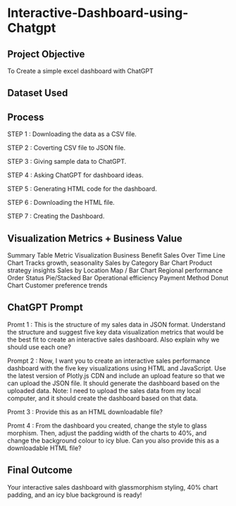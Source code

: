 # Interactive-Dashboard-using-Chatgpt
## Project Objective
To Create a simple excel dashboard with ChatGPT

## Dataset Used 
##  Process
STEP 1 :  Downloading the data as a CSV file.

STEP 2 :  Coverting CSV file to JSON file.

STEP 3 :  Giving sample data to ChatGPT.

STEP 4 :  Asking ChatGPT for dashboard ideas.

STEP 5 :  Generating HTML code for the dashboard.

STEP 6 :  Downloading the HTML file.

STEP 7 :  Creating the Dashboard.

## Visualization Metrics + Business Value
Summary Table
Metric	                  Visualization	            Business Benefit
Sales Over Time	          Line Chart	              Tracks growth, seasonality
Sales by Category	        Bar Chart	                Product strategy insights
Sales by Location	        Map / Bar Chart	          Regional performance
Order Status	            Pie/Stacked Bar	          Operational efficiency
Payment Method	          Donut Chart	              Customer preference trends

## ChatGPT Prompt

Promt  1 : This is the structure of my sales data in JSON format. Understand the structure and suggest five key data visualization metrics that would be the best fit to create an interactive sales dashboard. Also explain why we should use each one?

Prompt 2 :
Now, I want you to create an interactive sales performance dashboard with the five key visualizations using HTML and JavaScript. Use the latest version of Plotly.js CDN and include an upload feature so that we can upload the JSON file. It should generate the dashboard based on the uploaded data.
Note: I need to upload the sales data from my local computer, and it should create the dashboard based on that data.

Promt 3 : Provide this as an HTML downloadable file?

Promt 4 : From the dashboard you created, change the style to glass morphism. Then, adjust the padding width of the charts to 40%, and change the background colour to icy blue. Can you also provide this as a downloadable HTML file?

## Final Outcome

Your interactive sales dashboard with glassmorphism styling, 40% chart padding, and an icy blue background is ready!

